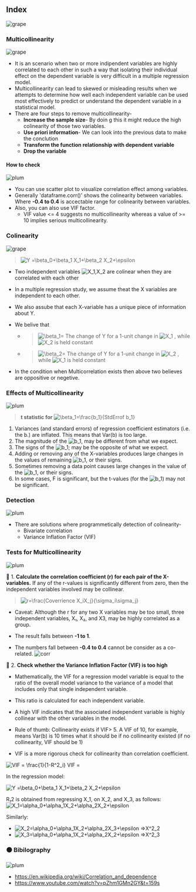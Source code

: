 ## Index
![grape](https://user-images.githubusercontent.com/12748752/126882595-d1f5449e-14bb-4ab3-809c-292caf0858a1.png)

### Multicollinearity
![grape](https://user-images.githubusercontent.com/12748752/126882595-d1f5449e-14bb-4ab3-809c-292caf0858a1.png)

* It is an scenario when two or more indipendent variables are highly correlated to each other in such a way that isolating their individual effect on the dependent variable is very difficult in a multiple regression model.
* Multicollinearity can lead to skewed or misleading results when we attempts to determine how well each independent variable can be used most effectively to predict or understand the dependent variable in a statistical model.
* There are four steps to remove multicollinearity-
  * **Increase the sample size**- By doin g this it might reduce the high colinearity of those two variables.
  * **Use priori information**- We can look into the previous data to make the conclution
  * **Transform the function relationship with dependent variable**
  * **Drop the variable**
 #### How to check
 ![plum](https://user-images.githubusercontent.com/12748752/126882596-b9ba4645-7001-435e-9a3c-d4416a2543c1.png)

 * You can use scatter plot to visualize correlation effect among variables. 
 *  Generally 'dataframe.corr()' shows the colinearity between variables. Where **-0.4 to 0.4** is accectable range for colinearity between variables.
 * Also, you can also use VIF factor. 
   * VIF value <= 4 suggests no multicollinearity whereas a value of >= 10 implies serious multicollinearity.


###  Colinearity
![grape](https://user-images.githubusercontent.com/12748752/126882595-d1f5449e-14bb-4ab3-809c-292caf0858a1.png)

>  <img src="https://latex.codecogs.com/svg.image?Y&space;=\beta_0&plus;\beta_1&space;X_1&plus;\beta_2&space;X_2&plus;\epsilon" title="Y =\beta_0+\beta_1 X_1+\beta_2 X_2+\epsilon" />


* Two independent variables <img src="https://latex.codecogs.com/svg.image?X_1,X_2" title="X_1,X_2" />  are colinear when they are correlated with each other
* In a multiple regression study, we assume theat the X variables are independent to each other.
* We also assube that each X-variable has a unique piece of information about Y.
* We belive that 
  * >  <img src="https://latex.codecogs.com/svg.image?\beta_1=" title="\beta_1=" /> The change of Y for a 1-unit change in <img src="https://latex.codecogs.com/svg.image?X_1" title="X_1" /> , while <img src="https://latex.codecogs.com/svg.image?X_2" title="X_2" /> is held constant
  * > <img src="https://latex.codecogs.com/svg.image?\beta_2=" title="\beta_2=" /> The change of Y for a 1-unit change in <img src="https://latex.codecogs.com/svg.image?X_2" title="X_2" /> , while <img src="https://latex.codecogs.com/svg.image?X_1" title="X_1" /> is held constant

* In the condition when Multicorrelation exists then above two believes are oppositive or negetive.

### Effects of Multicollinearity
![plum](https://user-images.githubusercontent.com/12748752/126882596-b9ba4645-7001-435e-9a3c-d4416a2543c1.png)

> **t statistic for**      <img src="https://latex.codecogs.com/svg.image?\beta_1=\frac{b_1}{StdErrof&space;b_1}" title="\beta_1=\frac{b_1}{StdErrof b_1}" />

1. Variances (and standard errors) of regression coefficient estimators (i.e. the b.) are inflated. This means that Var(b) is too large.
2. The magnitude of the <img src="https://latex.codecogs.com/svg.image?b_1" title="b_1" />, may be different from what we expect.
3. The signs of the <img src="https://latex.codecogs.com/svg.image?b_1" title="b_1" />; may be the opposite of what we expect.
4. Adding or removing any of the X-variables produces large changes in the values of remaining <img src="https://latex.codecogs.com/svg.image?b_1" title="b_1" />, or their signs.
5. Sometimes removing a data point causes large changes in the value of the <img src="https://latex.codecogs.com/svg.image?b_1" title="b_1" />, or their signs.
6. In some cases, F is significant, but the t-values (for the <img src="https://latex.codecogs.com/svg.image?b_1" title="b_1" />) may not be significant.



### Detection
![plum](https://user-images.githubusercontent.com/12748752/126882596-b9ba4645-7001-435e-9a3c-d4416a2543c1.png)

* There are solutions where programmetically detection of colinearity-
   - Bivariate correlation
   - Variance Inflation Factor (VIF)


### Tests for Multicollinearity
![plum](https://user-images.githubusercontent.com/12748752/126882596-b9ba4645-7001-435e-9a3c-d4416a2543c1.png)

:large_blue_diamond: 1. **Calculate the correlation coefficient (r) for each pair of the X-variables.** If any of the r-values is significantly different from zero, then the independent variables involved may be collinear.

> <img src="https://latex.codecogs.com/svg.image?r=\frac{Coverrience&space;X_iX_j}{\sigma_i\sigma_j}" title="r=\frac{Coverrience X_iX_j}{\sigma_i\sigma_j}" />

 * Caveat: Although the r for any two X variables may be too small, three independent variables, X₁, X₂, and X3, may be highly correlated as a group.


* The result falls between **-1 to 1**.
* The numbers fall between **-0.4 to 0.4** cannot be consider as a co-related.
![corr](https://cio-wiki.org/images/2/22/Pearson_Correlation_Coefficent.png)

:large_blue_diamond: 2.  **Check whether the Variance Inflation Factor (VIF) is too high**
 * Mathematically, the VIF for a regression model variable is equal to the ratio of the overall model variance to the variance of a model that includes only that single independent variable. 
 *  This ratio is calculated for each independent variable. 
 * A high VIF indicates that the associated independent variable is highly collinear with the other variables in the model.
 
 * Rule of thumb: Collinearity exists if VIF> 5. A VIF of 10, for example, means Var(b) is 10 times what it should be if no collinearity existed (if no collinearity, VIF should be 1)
 * VIF is a more rigorous check for collinearity than correlation coefficient.

<img src="https://latex.codecogs.com/svg.image?VIF&space;=&space;\frac{1}{1-R^2_i}" title="VIF = \frac{1}{1-R^2_i}" />
VIF =

In the regression model:

<img src="https://latex.codecogs.com/svg.image?Y&space;=\beta_0&plus;\beta_1&space;X_1&plus;\beta_2&space;X_2&plus;\epsilon" title="Y =\beta_0+\beta_1 X_1+\beta_2 X_2+\epsilon" />

R₁2 is obtained from regressing X_1, on X_2, and X_3, as follows: 
<img src="https://latex.codecogs.com/svg.image?X_1=\alpha_0&plus;\alpha_1X_2&plus;\alpha_2X_2&plus;\epsilon" title="X_1=\alpha_0+\alpha_1X_2+\alpha_2X_2+\epsilon" />

Similarly:
* <img src="https://latex.codecogs.com/svg.image?X_2=\alpha_0&plus;\alpha_1X_2&plus;\alpha_2X_3&plus;\epsilon&space;=>X^2_2" title="X_2=\alpha_0+\alpha_1X_2+\alpha_2X_3+\epsilon =>X^2_2" />

* <img src="https://latex.codecogs.com/svg.image?X_3=\alpha_0&plus;\alpha_1X_2&plus;\alpha_2X_2&plus;\epsilon&space;=>X^2_3" title="X_3=\alpha_0+\alpha_1X_2+\alpha_2X_2+\epsilon =>X^2_3" />

### :black_circle: Bibilography
![plum](https://user-images.githubusercontent.com/12748752/126882596-b9ba4645-7001-435e-9a3c-d4416a2543c1.png)

* https://en.wikipedia.org/wiki/Correlation_and_dependence
* https://www.youtube.com/watch?v=pZhm1GMn2GY&t=159s
